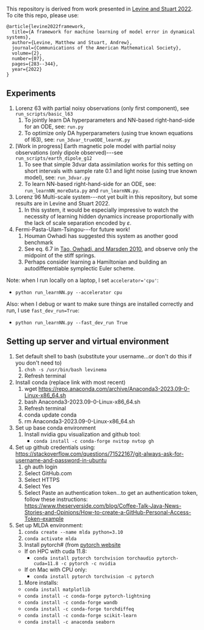 This repository is derived from work presented in [Levine and Stuart 2022](https://arxiv.org/abs/2107.06658). To cite this repo, please use:
```
@article{levine2022framework,
  title={A framework for machine learning of model error in dynamical systems},
  author={Levine, Matthew and Stuart, Andrew},
  journal={Communications of the American Mathematical Society},
  volume={2},
  number={07},
  pages={283--344},
  year={2022}
}
```

## Experiments

1. Lorenz 63 with partial noisy observations (only first component), see `run_scripts/basic_l63`
   1. To jointly learn DA hyperparameters and NN-based right-hand-side for an ODE, see:  `run.py`
   2. To optimize only DA hyperparameters (using true known equations of l63), see: `run_3dvar_trueODE_learnK.py`
2. [Work in progress] Earth magnetic pole model with partial noisy observations (only dipole observed)---see `run_scripts/earth_dipole_g12`
   1. To see that simple 3dvar data assimilation  works for this setting on short intervals with sample rate 0.1 and light noise (using true known model), see: `run_3dvar.py`
   2. To learn NN-based right-hand-side for an ODE, see:  `run_learnNN_moreData.py` and `run_learnNN.py`.
3. Lorenz 96 Multi-scale system---not yet built in this repository, but some results are in Levine and Stuart 2022.
   1. In this system, it would be especially impressive to watch the necessity of learning hidden dynamics increase proportionally with the lack of scale separation encoded by $\varepsilon$.
4. Fermi-Pasta-Ulam-Tsingou---for future work!
   1. Houman Owhadi has suggested this system as another good benchmark
   2. See eq. 6.7 in [Tao, Owhadi, and Marsden 2010](https://arxiv.org/abs/0908.1241), and observe only the midpoint of the stiff springs.
   3. Perhaps consider learning a Hamiltonian and building an autodifferentiable symplectic Euler scheme.

Note: when I run locally on a laptop, I set `accelerator='cpu'`:
- `python run_learnNN.py --accelerator cpu`

Also: when I debug or want to make sure things are installed correctly and run, I use `fast_dev_run=True`:
- `python run_learnNN.py --fast_dev_run True`


## Setting up server and virtual environment
1. Set default shell to bash (substitute your username...or don't do this if you don't need to)
   1. `chsh -s /usr/bin/bash levinema`
   2. Refresh terminal
2. Install conda (replace link with most recent)
   1. wget https://repo.anaconda.com/archive/Anaconda3-2023.09-0-Linux-x86_64.sh
   2. bash Anaconda3-2023.09-0-Linux-x86_64.sh
   3. Refresh terminal
   4. conda update conda
   5. rm Anaconda3-2023.09-0-Linux-x86_64.sh
3. Set up base conda environment
   1. Install nvidia gpu visualization and github tool: 
      - `conda install -c conda-forge nvitop nvtop gh`
4. Set up github credentials using: https://stackoverflow.com/questions/71522167/git-always-ask-for-username-and-password-in-ubuntu
   1. gh auth login
   2. Select GitHub.com
   3. Select HTTPS
   4. Select Yes
   5. Select Paste an authentication token...to get an authentication token, follow these instructions: https://www.theserverside.com/blog/Coffee-Talk-Java-News-Stories-and-Opinions/How-to-create-a-GitHub-Personal-Access-Token-example
5. Set up MLDA environment:
   1. `conda create --name mlda python=3.10`
   2. `conda activate mlda`
   3. Install pytorch# (from [pytorch website](https://pytorch.org/get-started/locally/)
   - If on HPC with cuda 11.8: 
     - `conda install pytorch torchvision torchaudio pytorch-cuda=11.8 -c pytorch -c nvidia`
   - If on Mac with CPU only: 
     - `conda install pytorch torchvision -c pytorch`
   1. More installs:
   - `conda install matplotlib`
   - `conda install -c conda-forge pytorch-lightning`
   - `conda install -c conda-forge wandb`
   - `conda install -c conda-forge torchdiffeq`
   - `conda install -c conda-forge scikit-learn`
   - `conda install -c anaconda seaborn`
